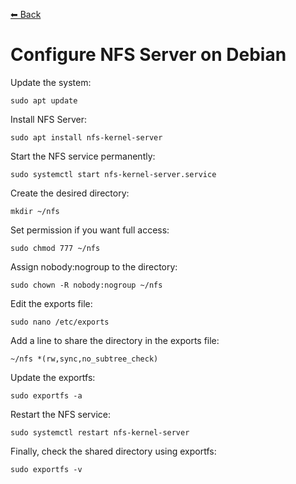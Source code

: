 [⬅ Back](../)

# Configure NFS Server on Debian

Update the system:
```
sudo apt update
```

Install NFS Server:
```
sudo apt install nfs-kernel-server
```

Start the NFS service permanently:
```
sudo systemctl start nfs-kernel-server.service
```

Create the desired directory:
```
mkdir ~/nfs
```

Set permission if you want full access:
```
sudo chmod 777 ~/nfs
```

Assign nobody:nogroup to the directory:
```
sudo chown -R nobody:nogroup ~/nfs
```

Edit the exports file:
```
sudo nano /etc/exports
```

Add a line to share the directory in the exports file:
```
~/nfs *(rw,sync,no_subtree_check)
```

Update the exportfs:
```
sudo exportfs -a
```

Restart the NFS service:
```
sudo systemctl restart nfs-kernel-server
```

Finally, check the shared directory using exportfs:
```
sudo exportfs -v
```